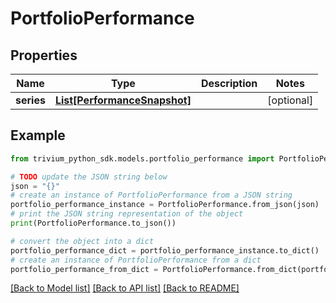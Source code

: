 # PortfolioPerformance


## Properties

Name | Type | Description | Notes
------------ | ------------- | ------------- | -------------
**series** | [**List[PerformanceSnapshot]**](PerformanceSnapshot.md) |  | [optional] 

## Example

```python
from trivium_python_sdk.models.portfolio_performance import PortfolioPerformance

# TODO update the JSON string below
json = "{}"
# create an instance of PortfolioPerformance from a JSON string
portfolio_performance_instance = PortfolioPerformance.from_json(json)
# print the JSON string representation of the object
print(PortfolioPerformance.to_json())

# convert the object into a dict
portfolio_performance_dict = portfolio_performance_instance.to_dict()
# create an instance of PortfolioPerformance from a dict
portfolio_performance_from_dict = PortfolioPerformance.from_dict(portfolio_performance_dict)
```
[[Back to Model list]](../README.md#documentation-for-models) [[Back to API list]](../README.md#documentation-for-api-endpoints) [[Back to README]](../README.md)



